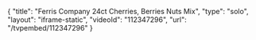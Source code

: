 {
    "title": "Ferris Company 24ct Cherries, Berries   Nuts Mix",
    "type": "solo",
    "layout": "iframe-static",
    "videoId": "112347296",
    "url": "\/tvpembed\/112347296"
}